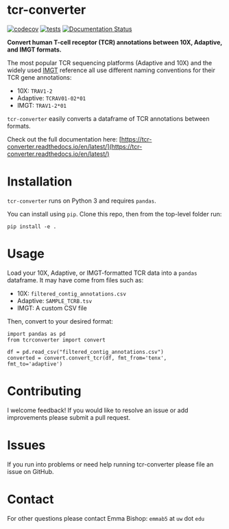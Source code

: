 # tcr-converter
[![codecov](https://codecov.io/gh/emjbishop/tcr-converter/graph/badge.svg?token=BA25XH6BS2)](https://codecov.io/gh/emjbishop/tcr-converter)
[![tests](https://github.com/emjbishop/tcr-converter/actions/workflows/pytest.yml/badge.svg)](https://github.com/emjbishop/tcr-converter/actions/workflows/pytest.yml)
[![Documentation Status](https://readthedocs.org/projects/tcr-converter/badge/?version=latest)](https://tcr-converter.readthedocs.io/en/latest/?badge=latest)

**Convert human T-cell receptor (TCR) annotations between 10X, Adaptive, and IMGT formats.**

The most popular TCR sequencing platforms (Adaptive and 10X) and the widely used [IMGT](https://www.imgt.org/IMGTindex/reference.php) reference all use different naming conventions for their TCR gene annotations:

* 10X: `TRAV1-2`
* Adaptive: `TCRAV01-02*01`
* IMGT: `TRAV1-2*01`

`tcr-converter` easily converts a dataframe of TCR annotations between formats.

Check out the full documentation here: [https://tcr-converter.readthedocs.io/en/latest/](https://tcr-converter.readthedocs.io/en/latest/)

# Installation

`tcr-converter` runs on Python 3 and requires `pandas`.

You can install using `pip`. Clone this repo, then from the top-level folder run:

```
pip install -e .
```

# Usage

Load your 10X, Adaptive, or IMGT-formatted TCR data into a `pandas` dataframe. It may have come from files such as:

* 10X: `filtered_contig_annotations.csv`
* Adaptive: `SAMPLE_TCRB.tsv`
* IMGT: A custom CSV file

Then, convert to your desired format:

```
import pandas as pd
from tcrconverter import convert

df = pd.read_csv("filtered_contig_annotations.csv")
converted = convert.convert_tcr(df, fmt_from='tenx', fmt_to='adaptive')
```

# Contributing

I welcome feedback! If you would like to resolve an issue or add improvements please submit a pull request.

# Issues

If you run into problems or need help running tcr-converter please file an issue on GitHub.

# Contact

For other questions please contact Emma Bishop: `emmab5` at `uw` dot `edu`
